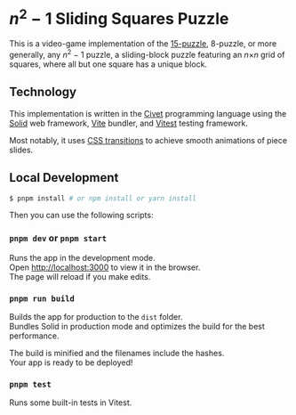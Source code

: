# <i>n</i><sup>2</sup>&nbsp;&minus;&nbsp;1 Sliding Squares Puzzle

This is a video-game implementation of the
[15-puzzle](https://en.wikipedia.org/wiki/15_Puzzle),
8-puzzle, or more generally,
any <i>n</i><sup>2</sup>&nbsp;&minus;&nbsp;1 puzzle,
a sliding-block puzzle
featuring an <i>n</i>&times;<i>n</i> grid of squares,
where all but one square has a unique block.

## Technology

This implementation is written in the
[Civet](https://github.com/DanielXMoore/Civet) programming language
using the [Solid](https://solidjs.com) web framework,
[Vite](https://vitejs.dev/) bundler, and
[Vitest](https://vitest.dev/) testing framework.

Most notably, it uses
[CSS transitions](https://developer.mozilla.org/en-US/docs/Web/CSS/CSS_transitions/Using_CSS_transitions)
to achieve smooth animations of piece slides.

## Local Development

```bash
$ pnpm install # or npm install or yarn install
```

Then you can use the following scripts:

### `pnpm dev` or `pnpm start`

Runs the app in the development mode.<br>
Open [http://localhost:3000](http://localhost:3000) to view it in the browser.<br>
The page will reload if you make edits.

### `pnpm run build`

Builds the app for production to the `dist` folder.<br>
Bundles Solid in production mode and optimizes the build for the best performance.

The build is minified and the filenames include the hashes.<br>
Your app is ready to be deployed!

### `pnpm test`

Runs some built-in tests in Vitest.
